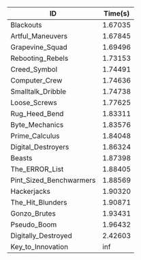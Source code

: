 |ID|Time(s)|
|-|-|
|Blackouts|1.67035|
|Artful_Maneuvers|1.67845|
|Grapevine_Squad|1.69496|
|Rebooting_Rebels|1.73153|
|Creed_Symbol|1.74491|
|Computer_Crew|1.74636|
|Smalltalk_Dribble|1.74738|
|Loose_Screws|1.77625|
|Rug_Heed_Bend|1.83311|
|Byte_Mechanics|1.83576|
|Prime_Calculus|1.84048|
|Digital_Destroyers|1.86324|
|Beasts|1.87398|
|The_ERROR_List|1.88405|
|Pint_Sized_Benchwarmers|1.88569|
|Hackerjacks|1.90320|
|The_Hit_Blunders|1.90871|
|Gonzo_Brutes|1.93431|
|Pseudo_Boom|1.96432|
|Digitally_Destroyed|2.42603|
|Key_to_Innovation|inf|
